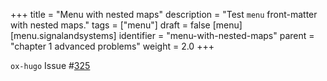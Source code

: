 +++
title = "Menu with nested maps"
description = "Test `menu` front-matter with nested maps."
tags = ["menu"]
draft = false
[menu]
  [menu.signalandsystems]
    identifier = "menu-with-nested-maps"
    parent = "chapter 1 advanced problems"
    weight = 2.0
+++

`ox-hugo` Issue #[325](https://github.com/kaushalmodi/ox-hugo/issues/325)
